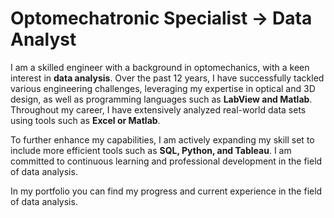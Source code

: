 # Optomechatronic Specialist &rarr; Data Analyst

I am a skilled engineer with a background in optomechanics, with a keen interest in **data analysis**. Over the past 12 years, I have successfully tackled various engineering challenges, leveraging my expertise in optical and 3D design, as well as programming languages such as **LabView and Matlab**. Throughout my career, I have extensively analyzed real-world data sets using tools such as **Excel or Matlab**.

To further enhance my capabilities, I am actively expanding my skill set to include more efficient tools such as **SQL, Python, and Tableau**. I am committed to continuous learning and professional development in the field of data analysis.

In my portfolio you can find my progress and current experience in the field of data analysis.
